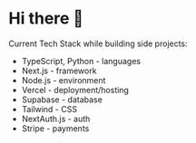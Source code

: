 # Hi there 👋

Current Tech Stack while building side projects:
- TypeScript, Python - languages
- Next.js - framework
- Node.js - environment
- Vercel - deployment/hosting
- Supabase - database
- Tailwind - CSS
- NextAuth.js - auth
- Stripe - payments
